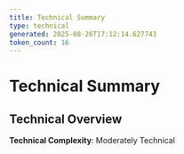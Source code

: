 ```yaml
---
title: Technical Summary
type: technical
generated: 2025-08-26T17:12:14.627743
token_count: 16
---
```


# Technical Summary

## Technical Overview

**Technical Complexity**: Moderately Technical

